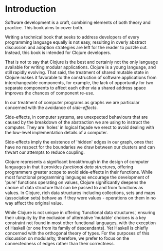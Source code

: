 # Introduction

Software development is a craft, combining elements of both theory and
practice. This book aims to cover both.

Writing a technical book that seeks to address developers of every
programming language equally is not easy, resulting in overly abstract
discussion and adoption strategies are left for the reader to puzzle
out. Instead, this book is intended for Clojure developers.

That is not to say that Clojure is the best and certainly not the only
language available for writing modular applications. Clojure is a young
language, and still rapidly evolving. That said, the treatment of shared
mutable state in Clojure makes it favorable to the construction of
software applications from interchangeable components, for example, the
lack of opportunity for two separate components to affect each other via
a shared address space improves the chances of component re-use.

In our treatment of computer programs as graphs we are particular
concerned with the avoidance of _side-effects_.

Side-effects, in computer systems, are unexpected behaviours that are
caused by the breakdown of the abstraction we are using to instruct the
computer. They are 'holes' in logical façade we erect to avoid dealing
with the low-level implementation details of a computer.

Side-effects imply the existence of 'hidden' edges in our graph, ones
that have no respect for the boundaries we draw between our clusters and
can thwart our attempts to reduce coupling.

Clojure represents a significant breakthrough in the design of computer
languages in that it provides _functional data structures_, offering
programmers greater scope to avoid side-effects in their
functions. While most functional programming languages encourage the
development of 'pure' functions operating on values, Clojure
significantly deepens the choice of data structure that can be passed to
and from functions as values. In Clojure, rich data structures including
collections, sets and maps (association sets) behave as if they were
values - operations on them in no way affect the original value.

While Clojure is not unique in offering 'functional data structures',
ensuring their ubiquity by the exclusion of alternative 'mutable'
choices is a key constraint not found in most other functional
languages, with the exception of Haskell (or one from its family of
descendants). Yet Haskell is chiefly concerned with the orthogonal
theory of types. For the purposes of this discussion on modularity,
therefore, we prefer to focus on the connectedness of edges rather than
their correctness.
